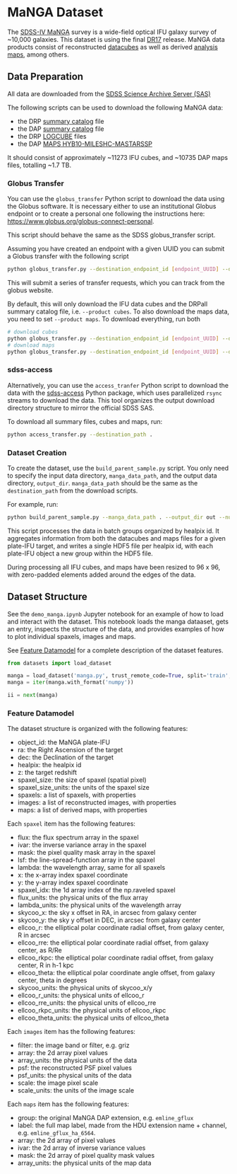 # MaNGA Dataset

The [SDSS-IV MaNGA](https://www.sdss4.org/surveys/manga/) survey is a wide-field optical IFU galaxy survey of ~10,000 galaxies.  This dataset is using the final [DR17](https://www.sdss4.org/dr17/manga/) release.  MaNGA data products consist of reconstructed [datacubes](https://www.sdss4.org/dr17/manga/manga-data/data-model/#CUBEFiles) as well as derived [analysis maps](https://www.sdss4.org/dr17/manga/manga-data/data-model/#DataAnalysisPipelineOutput), among others.


## Data Preparation

All data are downloaded from the [SDSS Science Archive Server (SAS)](https://data.sdss.org/sas/dr17/manga/)

The following scripts can be used to download the following MaNGA data:

- the DRP [summary catalog](https://www.sdss4.org/dr17/manga/manga-data/catalogs/#DRPALLFile) file
- the DAP [summary catalog](https://www.sdss4.org/dr17/manga/manga-data/catalogs/#DAPALLFile) file
- the DRP [LOGCUBE](https://www.sdss4.org/dr17/manga/manga-data/data-model/#CUBEFiles) files
- the DAP [MAPS HYB10-MILESHC-MASTARSSP](https://www.sdss4.org/dr17/manga/manga-data/data-model/#MAPSFiles)

It should consist of approximately ~11273 IFU cubes, and ~10735 DAP maps files, totalling ~1.7 TB.

### Globus Transfer

You can use the `globus_transfer` Python script to download the data using the Globus software. It is necessary either to use an institutional Globus endpoint or to create a personal one following the instructions here: https://www.globus.org/globus-connect-personal.

This script should behave the same as the SDSS globus_transfer script.

Assuming you have created an endpoint with a given UUID you can submit a Globus transfer with the following script
```bash
python globus_transfer.py --destination_endpoint_id [endpoint_UUID] --destination_path [endpoint_download_path] --client_id [globus_client_id]
```
This will submit a series of transfer requests, which you can track from the globus website.

By default, this will only download the IFU data cubes and the DRPall summary catalog file, i.e. `--product cubes`.  To also download the maps data, you need to set `--product maps`.  To download everything, run both
```bash
# download cubes
python globus_transfer.py --destination_endpoint_id [endpoint_UUID] --destination_path [endpoint_download_path] --client_id [globus_client_id] -p cubes
# download maps
python globus_transfer.py --destination_endpoint_id [endpoint_UUID] --destination_path [endpoint_download_path] --client_id [globus_client_id] -p maps
```

### sdss-access

Alternatively, you can use the `access_tranfer` Python script to download the data with the [sdss-access](https://sdss-access.readthedocs.io/en/latest/) Python package, which uses parallelized `rsync` streams to download the data. This tool organizes the output download directory structure to mirror the official SDSS SAS.

To download all summary files, cubes and maps, run:
```bash
python access_transfer.py --destination_path .
```

### Dataset Creation

To create the dataset, use the `build_parent_sample.py` script. You only need to specify the input data directory, `manga_data_path`, and the output data directory, `output_dir`.  `manga_data_path` should be the same as the `destination_path` from the download scripts.

For example, run:
```bash
python build_parent_sample.py --manga_data_path . --output_dir out --num_processes 1;
```

This script processes the data in batch groups organized by healpix id. It aggregates information from both the datacubes and maps files for a given plate-IFU target, and writes a single HDF5 file per healpix id, with each plate-IFU object a new group within the HDF5 file.

 During processing all IFU cubes, and maps have been resized to 96 x 96, with zero-padded elements added around the edges of the data.

## Dataset Structure

See the `demo_manga.ipynb` Jupyter notebook for an example of how to load and interact with the dataset.  This notebook loads the manga dataaset, gets an entry, inspects the structure of the data, and provides examples of how to plot individual spaxels, images and maps.

See [Feature Datamodel](feature_atamodel) for a complete description of the dataset features.


```python
from datasets import load_dataset

manga = load_dataset('manga.py', trust_remote_code=True, split='train', streaming=True)
manga = iter(manga.with_format('numpy'))

ii = next(manga)
```

### Feature Datamodel

The dataset structure is organized with the following features:

- object_id: the MaNGA plate-IFU
- ra: the Right Ascension of the target
- dec: the Declination of the target
- healpix: the healpix id
- z: the target redshift
- spaxel_size: the size of spaxel (spatial pixel)
- spaxel_size_units: the units of the spaxel size
- spaxels: a list of spaxels, with properties
- images: a list of reconstructed images, with properties
- maps: a list of derived maps, with properties

Each `spaxel` item has the following features:

- flux: the flux spectrum array in the spaxel
- ivar: the inverse variance array in the spaxel
- mask: the pixel quality mask array in the spaxel
- lsf: the line-spread-function array in the spaxel
- lambda: the wavelength array, same for all spaxels
- x: the x-array index spaxel coordinate
- y: the y-array index spaxel coordinate
- spaxel_idx: the 1d array index of the np.raveled spaxel
- flux_units: the physical units of the flux array
- lambda_units: the physical units of the wavelength array
- skycoo_x: the sky x offset in RA, in arcsec from galaxy center
- skycoo_y: the sky y offset in DEC, in arcsec from galaxy center
- ellcoo_r: the elliptical polar coordinate radial offset, from galaxy center, R in arcsec
- ellcoo_rre: the elliptical polar coordinate radial offset, from galaxy center, as R/Re
- ellcoo_rkpc: the elliptical polar coordinate radial offset, from galaxy center, R in h-1 kpc
- ellcoo_theta: the elliptical polar coordinate angle offset, from galaxy center, theta in degrees
- skycoo_units: the physical units of skycoo_x/y
- ellcoo_r_units: the physical units of ellcoo_r
- ellcoo_rre_units: the physical units of ellcoo_rre
- ellcoo_rkpc_units: the physical units of ellcoo_rkpc
- ellcoo_theta_units: the physical units of ellcoo_theta


Each `images` item has the following features:

- filter: the image band or filter, e.g. griz
- array: the 2d array pixel values
- array_units: the physical units of the data
- psf: the reconstructed PSF pixel values
- psf_units: the physical units of the data
- scale: the image pixel scale
- scale_units: the units of the image scale

Each `maps` item has the following features:

- group: the original MaNGA DAP extension, e.g. `emline_gflux`
- label: the full map label, made from the HDU extension name + channel, e.g. `emline_gflux_ha_6564`.
- array: the 2d array of pixel values
- ivar: the 2d array of inverse variance values
- mask: the 2d array of pixel quality mask values
- array_units: the physical units of the map data
